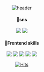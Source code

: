 <div align=center>
  
![header](https://capsule-render.vercel.app/api?type=waving&color=gradient&height=300&section=header&text=Welcome&fontSize=90)

#### 🌱sns
<img src="https://img.shields.io/badge/Blog-9999FF?style=flat-square&logo=Velog&logoColor=white"/> <img src="https://img.shields.io/badge/tnsdlznf23@naver.com-FC60A8?style=flat-square&logo=Mail.Ru&logoColor=white"/>
  

#### 🌱Frontend skills
<img src="https://img.shields.io/badge/react-61DAFB?style=flat-square&logo=react&logoColor=white"/>
<img src="https://img.shields.io/badge/next.js-000000?style=flat-square&logo=next.js&logoColor=white"/>
<img src="https://img.shields.io/badge/typescript-3178C6?style=flat-square&logo=typescript&logoColor=white"/>
<img src="https://img.shields.io/badge/sass-CC6699?style=flat-square&logo=sass&logoColor=white"/>
<img src="https://img.shields.io/badge/recoil-3578E5?style=flat-square&logo=recoil&logoColor=white"/>

[![Hits](https://hits.seeyoufarm.com/api/count/incr/badge.svg?url=https%3A%2F%2Fgithub.com%2Fredcoin96%2F&count_bg=%23AFE5FF&title_bg=%23555555&icon=&icon_color=%23E7E7E7&title=hits&edge_flat=false)](https://hits.seeyoufarm.com)
</div>

